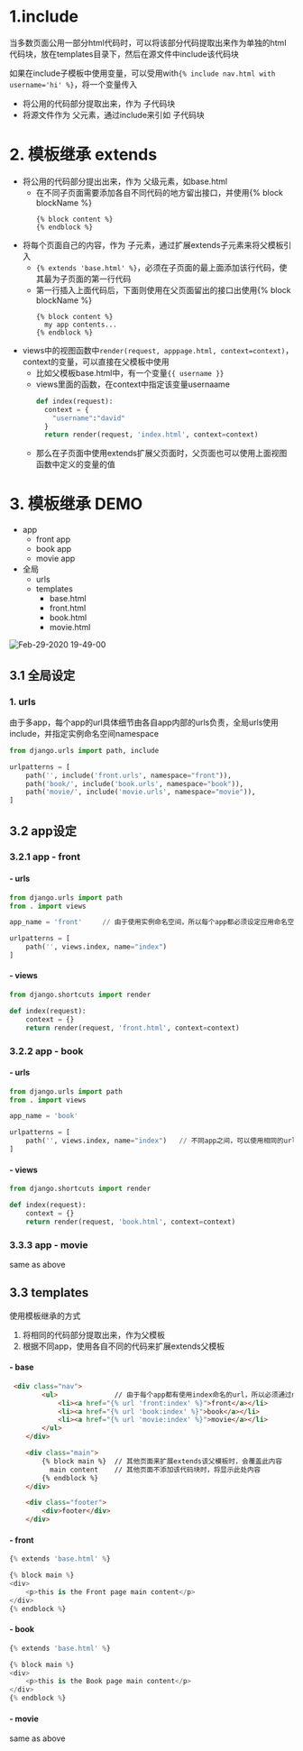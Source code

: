 # 1.include

当多数页面公用一部分html代码时，可以将该部分代码提取出来作为单独的html代码块，放在templates目录下，然后在源文件中include该代码块

如果在include子模板中使用变量，可以受用with`{% include nav.html with username='hi' %}`，将一个变量传入

- 将公用的代码部分提取出来，作为 子代码块
- 将源文件作为 父元素，通过include来引如 子代码块

# 2. 模板继承 extends

- 将公用的代码部分提出出来，作为 父级元素，如base.html
  - 在不同子页面需要添加各自不同代码的地方留出接口，并使用{% block blockName %}
    ```
    {% block content %}
    {% endblock %}
    ```
- 将每个页面自己的内容，作为 子元素，通过扩展extends子元素来将父模板引入
  - `{% extends 'base.html' %}`，必须在子页面的最上面添加该行代码，使其最为子页面的第一行代码
  - 第一行插入上面代码后，下面则使用在父页面留出的接口出使用{% block blockName %}
    ```
    {% block content %}
      my app contents...
    {% endblock %}
    ```
- views中的视图函数中`render(request, apppage.html, context=context)`，context的变量，可以直接在父模板中使用
  - 比如父模板base.html中，有一个变量`{{ username }}`
  - views里面的函数，在context中指定该变量usernaame
    ```python
    def index(request):
      context = {
        "username":"david"
      }
      return render(request, 'index.html', context=context)
    ```
  - 那么在子页面中使用extends扩展父页面时，父页面也可以使用上面视图函数中定义的变量的值


# 3. 模板继承 DEMO
- app
  - front app
  - book app
  - movie app
- 全局
  - urls
  - templates
    - base.html
    - front.html
    - book.html
    - movie.html

![Feb-29-2020 19-49-00](https://user-images.githubusercontent.com/26485327/75606898-91248600-5b2c-11ea-98a9-444f292bf810.gif)


## 3.1 全局设定

### 1. urls
由于多app，每个app的url具体细节由各自app内部的urls负责，全局urls使用include，并指定实例命名空间namespace
```python
from django.urls import path, include

urlpatterns = [
    path('', include('front.urls', namespace="front")),
    path('book/', include('book.urls', namespace="book")),
    path('movie/', include('movie.urls', namespace="movie")),
]
```

## 3.2 app设定

### 3.2.1 app - front
#### - urls
```python
from django.urls import path
from . import views

app_name = 'front'     // 由于使用实例命名空间，所以每个app都必须设定应用命名空间

urlpatterns = [
    path('', views.index, name="index")
]
```

#### - views
```python
from django.shortcuts import render

def index(request):
    context = {}
    return render(request, 'front.html', context=context)

```
### 3.2.2 app - book
#### - urls
```python
from django.urls import path
from . import views

app_name = 'book'

urlpatterns = [
    path('', views.index, name="index")   // 不同app之间，可以使用相同的url名称
]
```

#### - views
```python
from django.shortcuts import render

def index(request):
    context = {}
    return render(request, 'book.html', context=context)

```
### 3.3.3 app - movie

same as above

## 3.3 templates

使用模板继承的方式
1. 将相同的代码部分提取出来，作为父模板
3. 根据不同app，使用各自不同的代码来扩展extends父模板

#### - base
```html
 <div class="nav">
        <ul>              // 由于每个app都有使用index命名的url，所以必须通过namaespace进行区分
            <li><a href="{% url 'front:index' %}">front</a></li>
            <li><a href="{% url 'book:index' %}">book</a></li>
            <li><a href="{% url 'movie:index' %}">movie</a></li>
        </ul>
    </div>

    <div class="main">
        {% block main %}  // 其他页面来扩展extends该父模板时，会覆盖此内容
          main content    // 其他页面不添加该代码块时，将显示此处内容
        {% endblock %}
    </div>

    <div class="footer">
        <div>footer</div>
    </div>
```

#### - front
```python
{% extends 'base.html' %}

{% block main %}
<div>
    <p>this is the Front page main content</p>
</div>
{% endblock %}
```

#### - book
```python
{% extends 'base.html' %}

{% block main %}
<div>
    <p>this is the Book page main content</p>
</div>
{% endblock %}
```

#### - movie

same as above





